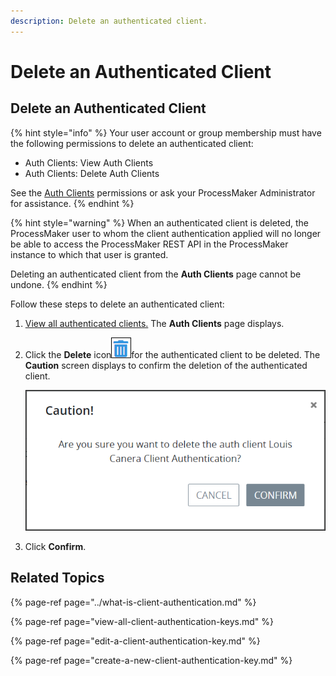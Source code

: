 ```yaml
---
description: Delete an authenticated client.
---
```


# Delete an Authenticated Client

## Delete an Authenticated Client

{% hint style="info" %}
Your user account or group membership must have the following permissions to delete an authenticated client:

* Auth Clients: View Auth Clients
* Auth Clients: Delete Auth Clients

See the [Auth Clients](../../permission-descriptions-for-users-and-groups.md#auth-clients) permissions or ask your ProcessMaker Administrator for assistance.
{% endhint %}

{% hint style="warning" %}
When an authenticated client is deleted, the ProcessMaker user to whom the client authentication applied will no longer be able to access the ProcessMaker REST API in the ProcessMaker instance to which that user is granted.

Deleting an authenticated client from the **Auth Clients** page cannot be undone.
{% endhint %}

Follow these steps to delete an authenticated client:

1. [View all authenticated clients.](view-all-client-authentication-keys.md#view-all-scripts) The **Auth Clients** page displays.
2. Click the **Delete** icon![](../../../.gitbook/assets/trash-icon-process-modeler-processes.png)for the authenticated client to be deleted. The **Caution** screen displays to confirm the deletion of the authenticated client.  

   ![](../../../.gitbook/assets/caution-remove-client-authentication-key-admin.png)

3. Click **Confirm**.

## Related Topics

{% page-ref page="../what-is-client-authentication.md" %}

{% page-ref page="view-all-client-authentication-keys.md" %}

{% page-ref page="edit-a-client-authentication-key.md" %}

{% page-ref page="create-a-new-client-authentication-key.md" %}

